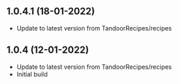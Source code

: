 
## 1.0.4.1 (18-01-2022)
- Update to latest version from TandoorRecipes/recipes

## 1.0.4 (12-01-2022)
- Update to latest version from TandoorRecipes/recipes
- Initial build
